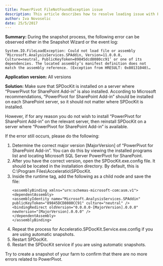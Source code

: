 ```yaml
---
title: PowerPivot FileNotFoundException issue
description: This article describes how to resolve loading issue with FileNotFoundException error message appearing.
author: Iva Novoselic  
date: 25/5/2017
---
```


__Summary:__ During the snapshot process, the following error can be observed either in the Snapshot Wizard or the event log:

`System.IO.FileLoadException: Could not load file or assembly ‘Microsoft.AnalysisServices.SPAddin, Version=11.0.0.0, Culture=neutral, PublicKeyToken=89845dcd8080cc91’ or one of its dependencies. The located assembly’s manifest definition does not match the assembly reference. (Exception from HRESULT: 0x80131040)…`

__Application version:__ All versions

__Solution:__
Make sure that SPDocKit is installed on a server where “PowerPivot for SharePoint Add-in” is also installed. According to Microsoft recommendations, “PowerPivot for SharePoint Add-in” should be installed on each SharePoint server, so it should not matter where SPDocKit is installed.

However, if for any reason you do not wish to install “PowerPivot for SharePoint Add-in” on the relevant server, then reinstall SPDocKit on a server where “PowerPivot for SharePoint Add-in” is available.

If the error still occurs, please do the following:

1. Determine the correct major version [MajorVersion] of “PowerPivot for SharePoint Add-in”. You can do this by viewing the installed programs list and locating Microsoft SQL Server PowerPivot for SharePoint.
1. After you have the correct version, open the SPDocKit.exe.config file. It should be located in the installation directory. By default, this is C:\Program Files\Acceleratio\SPDocKit.
1. Inside the runtime tag, add the following as a child node and save the file:
      ```
    <assemblyBinding xmlns="urn:schemas-microsoft-com:asm.v1">    
    <dependentAssembly>      
    <assemblyIdentity name="Microsoft.AnalysisServices.SPAddin" publicKeyToken="89845DCD8080CC91" culture="neutral" />  <bindingRedirect oldVersion="0.0.0.0-[MajorVersion].0.0.0" newVersion="[MajorVersion].0.0.0" />    
    </dependentAssembly>    
    </assemblyBinding>  
    ```
1. Repeat the process for Acceleratio.SPDocKit.Service.exe.config if you are using automatic snapshots.
1. Restart SPDocKit.
1. Restart the SPDocKit service if you are using automatic snapshots.

Try to create a snapshot of your farm to confirm that there are no more errors related to PowerPivot.
